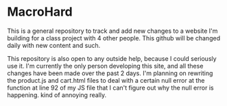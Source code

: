 # MacroHard

This is a general repository to track and add new changes to a website I'm building for a class project with 4 other people. This github will be changed daily with new content and such.

This repository is also open to any outside help, because I could seriously use it. I'm currently the only person developing this site, and all these changes have been made over the past 2 days. I'm planning on rewriting the product.js and cart.html files to deal with a certain null error at the function at line 92 of my JS file that I can't figure out why the null error is happening. kind of annoying really.
